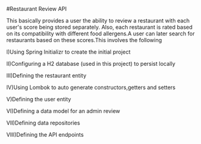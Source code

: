 #Restaurant Review API


This basically provides a user the ability to review a restaurant with each user's score being stored separately. Also, each restaurant is rated based on its compatibility with different food allergens.A user can later search for restaurants based on these scores.This involves the following

I)Using Spring Initializr to create the initial project

II)Configuring a H2 database (used in this project) to persist locally

III)Defining the restaurant entity

IV)Using Lombok to auto generate constructors,getters and setters

V)Defining the user entity

VI)Defining a data model for an admin review

VII)Defining data repositories

VIII)Defining the API endpoints
